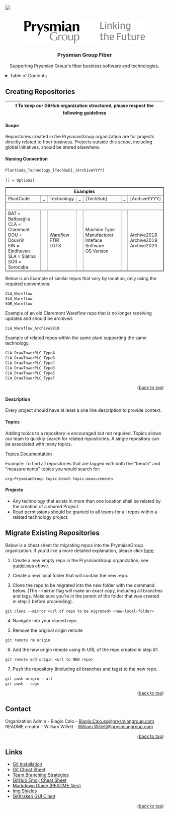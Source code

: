<div id="top"></div>
<!--
*** Thanks for checking out the Best-README-Template. If you have a suggestion
*** that would make this better, please fork the repo and create a pull request
*** or simply open an issue with the tag "enhancement".
*** Don't forget to give the project a star!
*** Thanks again! Now go create something AMAZING! :D
-->



<!-- PROJECT SHIELDS -->
<!--
*** I'm using markdown "reference style" links for readability.
*** Reference links are enclosed in brackets [ ] instead of parentheses ( ).
*** See the bottom of this document for the declaration of the reference variables
*** for contributors-url, forks-url, etc. This is an optional, concise syntax you may use.
*** https://www.markdownguide.org/basic-syntax/#reference-style-links
-->
<a href="https://www.linkedin.com/company/prysmian/" target="_blank"><img src="https://img.shields.io/badge/-LinkedIn-black.svg?style=for-the-badge&logo=linkedin&colorB=555" /></a>



<!-- PROJECT LOGO -->
<br />
<div align="center">
  <a href="#">
    <img src="https://raw.githubusercontent.com/PrysmianGroup/.github/main/README/.github/logo-prysmian-black.png" alt="Prysmian Group Logo">
  </a>

  <h3 align="center">Prysmian Group Fiber</h3>

  <p align="center">
    Supporting Prysmian Group's fiber business software and technologies.
  </p>
</div>



<!-- TABLE OF CONTENTS -->
<details>
  <summary>Table of Contents</summary>
  <ol>
    <li><a href="#creating-repositories">Creating New Repositories</a>
      <ol>
          <li><a href="#scope">Scope</a></li>
          <li><a href="#naming-convention">Naming Convention</a></li>
          <li><a href="#description">Description</a></li>
          <li><a href="#topics">Topics</a></li>
      </ol>
    </li>
    <li><a href="#migrate-existing-repositories">Migrate Existing Repositories</a>
    </li>
    <li><a href="#contact">Contact</a></li>
    <li><a href="#links">Links</a></li>
  </ol>
</details>

## Creating Repositories

| :exclamation:  To keep our GitHub organization structured, please respect the following guidelines   |
|------------------------------------------------------------------------------------------------------|

#### Scope

Repositories created in the PrysmainGroup organization are for projects
directly related to fiber business. Projects outside this scope, including global initiatives, should
be stored elsewhere.

#### Naming Convention

 ```
 PlantCode_Technology_[TechSub]_[ArchiveYYYY]
 
 [] = Optional
 ```
  <table border="1" cellpadding="0" cellspacing="0">
  <thead>
    <tr>
      <th colspan="7">Examples</th>
    </tr>
  <tr>
    <td>PlantCode</td><td>_</td><td>Technology</td><td>_</td><td>[TechSub]</td><td>_</td><td>[ArchiveYYYY]</td>
  </tr>
  <tr>
    <td colspan="7">&nbsp;</td>
  </tr>
  <tr>
    <td>
 BAT = Battipaglia<br />
 CLA = Claremont<br />
 DOU = Douvrin<br />
 EIN = Eindhoven<br />
 SLA = Slatina<br />
 SOR = Sorocaba<br />
    </td>
    <td>
    </td>
    <td>
      Wareflow<br />
      FTIR<br />
      LUTS
    </td>
    <td>
    </td>
    <td>
      Machine Type<br />
      Manufacturer<br />
      Inteface Software<br />
      OS Version<br />
    </td>
    <td>
    </td>
    <td>
      Archive2018<br />
      Archive2019<br />
      Archive2020
    </td>
      
  </tr>
</table>
 
 
Below is an Example of similar repos that vary by location, only using the required conventions:

```
CLA_Wareflow
SLA_Wareflow
SOR_Wareflow
```

Example of an old Claremont Wareflow repo that is no longer receiving updates
and should be archived.

 ```
 CLA_Wareflow_Archive2019
 ```

 Example of related repos within the same plant supporting the same technology.
 
 ```
 CLA_DrawTowerPLC_TypeA
 CLA_DrawTowerPLC_TypeB
 CLA_DrawTowerPLC_TypeC
 CLA_DrawTowerPLC_TypeD
 CLA_DrawTowerPLC_TypeE
 CLA_DrawTowerPLC_TypeF
 ```
<p align="right">(<a href="#top">back to top</a>)</p>
  
#### Description

Every project should have at least a one line description to provide context.

#### Topics

Adding topics to a repository is encouraged but not required. Topics allows our team to quickly search for related repositories. A single repository can be associated with many topics.

<a href="https://docs.github.com/en/repositories/managing-your-repositorys-settings-and-features/customizing-your-repository/classifying-your-repository-with-topics" target="_blank">Topics Documentation</a><br />

Example: To find all repositories that are tagged with both the "bench" and "measurements" topics you would search for:
 
```
org:PrysmianGroup topic:bench topic:measurements
```

#### Projects
* Any technology that exists in more than one location shall be related by the
 creation of a shared Project.
* Read permissions should be granted to all teams for all repos within a related
technology project.

## Migrate Existing Repositories
Below is a cheat sheet for migrating repos into the PrymaianGroup organization. If you'd like a more detailed explanation, please click <a href="https://www.atlassian.com/git/tutorials/git-move-repository">here</a>.
1. Create a new empty repo in the PrysmianGroup organization, see <a href="#naming-convention">guidelines</a> above.

2. Create a new local folder that will contain the new repo.
  
3. Clone the repo to be migrated into the new folder with the command below. (The --mirror flag will make an
  exact copy, including all branches and tags. Make sure you're in the parent of the folder that was created in step 2 before proceeding).
```
git clone --mirror <url of repo to be migrated> <new-local-folder>
```
4. Navigate into your cloned repo.

5. Remove the original origin remote
```
git remote rm origin
```
6. Add the new origin remote using th URL of the repo created in step #1. 
```
git remote add origin <url to NEW repo>
```
7. Push the repository (including all branches and tags) to the new repo.
```
git push origin --all
git push --tags
```
  
<p align="right">(<a href="#top">back to top</a>)</p>

<!-- CONTACT -->
## Contact

Organization Admin - Biagio Calo - Biagio.Calo.ex@prysmiangroup.com<br />
README creator - William Willett - William.Willett@prysmiangroup.com

<p align="right">(<a href="#top">back to top</a>)</p>



<!-- LINKS -->
## Links

* [Git Installation](https://github.com/git-guides/install-git)
* [Git Cheat Sheet](https://education.github.com/git-cheat-sheet-education.pdf)
* [Team Branching Strategies](https://www.gitkraken.com/learn/git/best-practices/git-branch-strategy)
* [GitHub Emoji Cheat Sheet](https://www.webpagefx.com/tools/emoji-cheat-sheet)
* [Markdown Guide (README files)](https://docs.github.com/en/github/writing-on-github/getting-started-with-writing-and-formatting-on-github/basic-writing-and-formatting-syntax)
* [Img Shields](https://shields.io)
* [GitKraken GUI Client](https://www.gitkraken.com/)


<p align="right">(<a href="#top">back to top</a>)</p>



<!-- MARKDOWN LINKS & IMAGES -->
<!-- https://www.markdownguide.org/basic-syntax/#reference-style-links -->
[contributors-shield]: https://img.shields.io/github/contributors/othneildrew/Best-README-Template.svg?style=for-the-badge
[contributors-url]: https://github.com/othneildrew/Best-README-Template/graphs/contributors
[forks-shield]: https://img.shields.io/github/forks/othneildrew/Best-README-Template.svg?style=for-the-badge
[forks-url]: https://github.com/othneildrew/Best-README-Template/network/members
[stars-shield]: https://img.shields.io/github/stars/othneildrew/Best-README-Template.svg?style=for-the-badge
[stars-url]: https://github.com/othneildrew/Best-README-Template/stargazers
[issues-shield]: https://img.shields.io/github/issues/othneildrew/Best-README-Template.svg?style=for-the-badge
[issues-url]: https://github.com/othneildrew/Best-README-Template/issues
[license-shield]: https://img.shields.io/github/license/othneildrew/Best-README-Template.svg?style=for-the-badge
[license-url]: https://github.com/othneildrew/Best-README-Template/blob/master/LICENSE.txt
[linkedin-shield]: https://img.shields.io/badge/-LinkedIn-black.svg?style=for-the-badge&logo=linkedin&colorB=555
[linkedin-url]: https://www.linkedin.com/company/prysmian/
[product-screenshot]: images/screenshot.png

